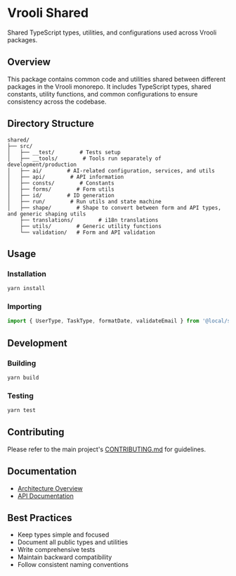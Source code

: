# Vrooli Shared

Shared TypeScript types, utilities, and configurations used across Vrooli packages.

## Overview

This package contains common code and utilities shared between different packages in the Vrooli monorepo. It includes TypeScript types, shared constants, utility functions, and common configurations to ensure consistency across the codebase.

## Directory Structure

```
shared/
├── src/
│   ├── __test/        # Tests setup
│   ├── __tools/        # Tools run separately of development/production
│   ├── ai/        # AI-related configuration, services, and utils
│   ├── api/        # API information
│   ├── consts/        # Constants
│   ├── forms/        # Form utils
│   ├── id/        # ID generation
│   ├── run/        # Run utils and state machine
│   ├── shape/        # Shape to convert between form and API types, and generic shaping utils
    ├── translations/        # i18n translations
    ├── utils/        # Generic utility functions
    └── validation/   # Form and API validation
```

## Usage

### Installation

```bash
yarn install
```

### Importing

```typescript
import { UserType, TaskType, formatDate, validateEmail } from '@local/shared';
```

## Development

### Building

```bash
yarn build
```

### Testing

```bash
yarn test
```

## Contributing

Please refer to the main project's [CONTRIBUTING.md](../../CONTRIBUTING.md) for guidelines.

## Documentation

- [Architecture Overview](../../ARCHITECTURE.md)
- [API Documentation](../docs/api/README.md)

## Best Practices

- Keep types simple and focused
- Document all public types and utilities
- Write comprehensive tests
- Maintain backward compatibility
- Follow consistent naming conventions 